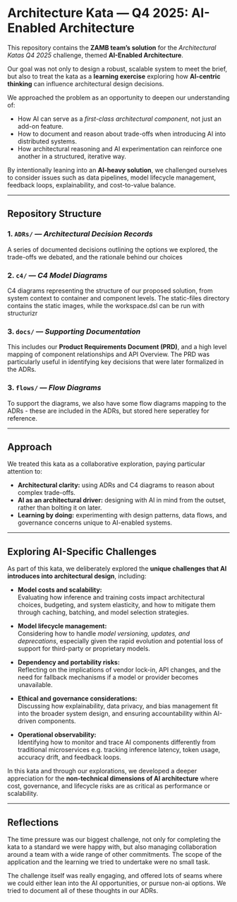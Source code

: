 # Architecture Kata — Q4 2025: AI-Enabled Architecture  

This repository contains the **ZAMB team’s solution** for the *Architectural Katas Q4 2025* challenge, themed **AI-Enabled Architecture**.  

Our goal was not only to design a robust, scalable system to meet the brief, but also to treat the kata as a **learning exercise** exploring how **AI-centric thinking** can influence architectural design decisions.

We approached the problem as an opportunity to deepen our understanding of:  

- How AI can serve as a *first-class architectural component*, not just an add-on feature.  
- How to document and reason about trade-offs when introducing AI into distributed systems.  
- How architectural reasoning and AI experimentation can reinforce one another in a structured, iterative way.  

By intentionally leaning into an **AI-heavy solution**, we challenged ourselves to consider issues such as data pipelines, model lifecycle management, feedback loops, explainability, and cost-to-value balance.

---

## Repository Structure  

### 1. `ADRs/` — *Architectural Decision Records*  
A series of documented decisions outlining the options we explored, the trade-offs we debated, and the rationale behind our choices

### 2. `c4/` — *C4 Model Diagrams*  
C4 diagrams representing the structure of our proposed solution, from system context to container and component levels.
The static-files directory contains the static images, while the workspace.dsl can be run with structurizr

### 3. `docs/` — *Supporting Documentation*  
This includes our **Product Requirements Document (PRD)**, and a high level mapping of component relationships and API Overview. The PRD was particularly useful in identifying key decisions that were later formalized in the ADRs.  

### 3. `flows/` — *Flow Diagrams*  
To support the diagrams, we also have some flow diagrams mapping to the ADRs - these are included in the ADRs, but stored here seperatley for reference.

---

## Approach  

We treated this kata as a collaborative exploration, paying particular attention to:

- **Architectural clarity:** using ADRs and C4 diagrams to reason about complex trade-offs.  
- **AI as an architectural driver:** designing with AI in mind from the outset, rather than bolting it on later.  
- **Learning by doing:** experimenting with design patterns, data flows, and governance concerns unique to AI-enabled systems.  

---

## Exploring AI-Specific Challenges  

As part of this kata, we deliberately explored the **unique challenges that AI introduces into architectural design**, including:  

- **Model costs and scalability:**  
  Evaluating how inference and training costs impact architectural choices, budgeting, and system elasticity, and how to mitigate them through caching, batching, and model selection strategies.  

- **Model lifecycle management:**  
  Considering how to handle *model versioning, updates, and deprecations*, especially given the rapid evolution and potential loss of support for third-party or proprietary models.  

- **Dependency and portability risks:**  
  Reflecting on the implications of vendor lock-in, API changes, and the need for fallback mechanisms if a model or provider becomes unavailable.  

- **Ethical and governance considerations:**  
  Discussing how explainability, data privacy, and bias management fit into the broader system design, and ensuring accountability within AI-driven components.  

- **Operational observability:**  
  Identifying how to monitor and trace AI components differently from traditional microservices e.g. tracking inference latency, token usage, accuracy drift, and feedback loops.  

In this kata and through our explorations, we developed a deeper appreciation for the **non-technical dimensions of AI architecture** where cost, governance, and lifecycle risks are as critical as performance or scalability.  

---

## Reflections

The time pressure was our biggest challenge, not only for completing the kata to a standard we were happy with, but also managing collaboration around a team with a wide range of other commitments. The scope of the application and the learning we tried to undertake were no small task.

The challenge itself was really engaging, and offered lots of seams where we could either lean into the AI opportunities, or pursue non-ai options. We tried to document all of these thoughts in our ADRs.